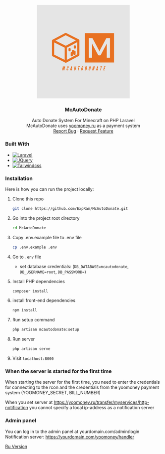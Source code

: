 <br />
<div align="center">
  <a href="https://github.com/ExpRam/McAutoDonate">
    <img src="images/logo.jpeg" alt="Logo" width="300" height="300">
  </a>

<h3 align="center">McAutoDonate</h3>

  <p align="center">
    Auto Donate System For Minecraft on PHP Laravel 
    <br />
    McAutoDonate uses <a href="https://yoomoney.ru/">yoomoney.ru</a> as a payment system
    <br />
    <a href="https://github.com/ExpRam/McAutoDonate/issues">Report Bug</a>
    ·
    <a href="https://github.com/ExpRam/McAutoDonate/pulls">Request Feature</a>
  </p>
</div>

### Built With

* [![Laravel][Laravel.com]][Laravel-url]
* [![JQuery][JQuery.com]][JQuery-url]
* [![Tailwindcss][Tailwindcss.com]][Tailwindcss-url]

### Installation

Here is how you can run the project locally:
1. Clone this repo
    ```sh
    git clone https://github.com/ExpRam/McAutoDonate.git
    ```

2. Go into the project root directory
    ```sh
    cd McAutoDonate
    ```

3. Copy .env.example file to .env file
    ```sh
    cp .env.example .env
    ```

4. Go to `.env` file 
    - set database credentials:
        (`DB_DATABASE=mcautodonate`, `DB_USERNAME=root`, `DB_PASSWORD=`)

5. Install PHP dependencies 
    ```sh
    composer install
    ```
6. install front-end dependencies
    ```sh
    npm install
    ```

7. Run setup command
    ```sh
    php artisan mcautodonate:setup
    ```
    
8. Run server 
    ```sh
    php artisan serve
    ```  

9. Visit `localhost:8000`

### When the server is started for the first time

When starting the server for the first time, you need to enter the credentials for connecting to the rcon and the credentials from the yoomoney payment system (YOOMONEY_SECRET, BILL_NUMBER)

When you set server at https://yoomoney.ru/transfer/myservices/http-notification you cannot specify a local ip-address as a notification server

### Admin panel

You can log in to the admin panel at yourdomain.com/admin/login
Notification server: https://yourdomain.com/yoomoney/handler

<a href="https://github.com/ExpRam/McAutoDonate/blob/main/README_RU.md">Ru Version</a>

[Tailwindcss.com]: https://img.shields.io/badge/Tailwindcss-0b1120?style=for-the-badge&logo=tailwindcss&logoColor=white
[Tailwindcss-url]: https://tailwindcss.com
[Laravel.com]: https://img.shields.io/badge/Laravel-FF2D20?style=for-the-badge&logo=laravel&logoColor=white
[Laravel-url]: https://laravel.com
[JQuery.com]: https://img.shields.io/badge/jQuery-0769AD?style=for-the-badge&logo=jquery&logoColor=white
[JQuery-url]: https://jquery.com 
